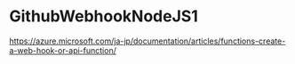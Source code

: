 # GithubWebhookNodeJS1
https://azure.microsoft.com/ja-jp/documentation/articles/functions-create-a-web-hook-or-api-function/
